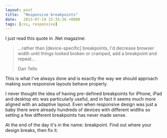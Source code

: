 ```yaml
---
layout: post
title:  "Responsive breakpoints"
date:   2013-07-19 15:35:36 +0000
tags: [css, responsive]
---
```

I just read this quote in .Net magazine:

>...rather than [device-specific] breakpoints, I'd decrease browser width until things looked broken or cramped, add a breakpoint and repeat...
>
>Dan Tello

This is what I've always done and is exactly the way we should approach making sure responsive layouts behave properly.

I never thought the idea of having pre-defined breakpoints for iPhone, iPad and desktop etc was particularly useful, and in fact it seems much more aligned with an adaptive layout. Even when responsive design was just a baby there were already hundreds of devices with different widths so setting a few different breakpoints has never made sense.

At the end of the day it's in the name: breakpoint. Find out where your design breaks, then fix it.
